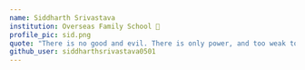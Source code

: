 ```yaml
---
name: Siddharth Srivastava
institution: Overseas Family School 🚩
profile_pic: sid.png
quote: "There is no good and evil. There is only power, and too weak to seek it"
github_user: siddharthsrivastava0501
---
```

